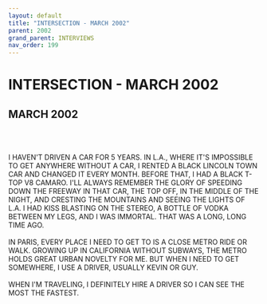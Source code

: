 ```yaml
---
layout: default
title: "INTERSECTION - MARCH 2002"
parent: 2002
grand_parent: INTERVIEWS
nav_order: 199
---
```


# INTERSECTION - MARCH 2002
## MARCH 2002

<br><br></p>
<p>I HAVEN'T DRIVEN A CAR FOR 5 YEARS. IN L.A., WHERE IT'S IMPOSSIBLE TO GET ANYWHERE WITHOUT A CAR, I RENTED A BLACK LINCOLN TOWN CAR AND CHANGED IT EVERY MONTH. BEFORE THAT, I HAD A BLACK T-TOP V8 CAMARO. I'LL ALWAYS REMEMBER THE GLORY OF SPEEDING DOWN THE FREEWAY IN THAT CAR, THE TOP OFF, IN THE MIDDLE OF THE NIGHT, AND CRESTING THE MOUNTAINS AND SEEING THE LIGHTS OF L.A. I HAD KISS BLASTING ON THE STEREO, A BOTTLE OF VODKA BETWEEN MY LEGS, AND I WAS IMMORTAL. THAT WAS A LONG, LONG TIME AGO. <br />
<br />
IN PARIS, EVERY PLACE I NEED TO GET TO IS A CLOSE METRO RIDE OR WALK. GROWING UP IN CALIFORNIA WITHOUT SUBWAYS, THE METRO HOLDS GREAT URBAN NOVELTY FOR ME. BUT WHEN I NEED TO GET SOMEWHERE, I USE A DRIVER, USUALLY KEVIN OR GUY. <br />
<br />
WHEN I'M TRAVELING, I DEFINITELY HIRE A DRIVER SO I CAN SEE THE MOST THE FASTEST. <br />
<br />

